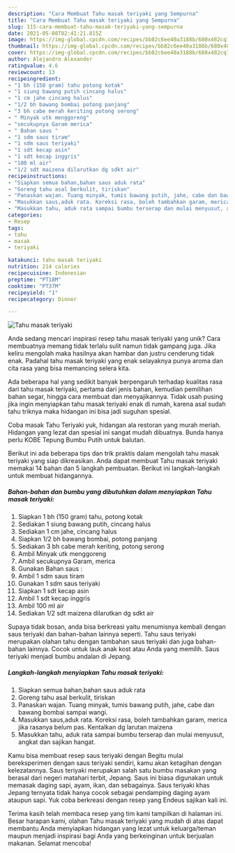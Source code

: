```yaml
---
description: "Cara Membuat Tahu masak teriyaki yang Sempurna"
title: "Cara Membuat Tahu masak teriyaki yang Sempurna"
slug: 115-cara-membuat-tahu-masak-teriyaki-yang-sempurna
date: 2021-05-08T02:41:21.815Z
image: https://img-global.cpcdn.com/recipes/bb82c6ee40a3188b/680x482cq70/tahu-masak-teriyaki-foto-resep-utama.jpg
thumbnail: https://img-global.cpcdn.com/recipes/bb82c6ee40a3188b/680x482cq70/tahu-masak-teriyaki-foto-resep-utama.jpg
cover: https://img-global.cpcdn.com/recipes/bb82c6ee40a3188b/680x482cq70/tahu-masak-teriyaki-foto-resep-utama.jpg
author: Alejandro Alexander
ratingvalue: 4.6
reviewcount: 13
recipeingredient:
- "1 bh (150 gram) tahu potong kotak"
- "1 siung bawang putih cincang halus"
- "1 cm jahe cincang halus"
- "1/2 bh bawang bombai potong panjang"
- "3 bh cabe merah keriting potong serong"
- " Minyak utk menggoreng"
- "secukupnya Garam merica"
- " Bahan saus "
- "1 sdm saus tiram"
- "1 sdm saus teriyaki"
- "1 sdt kecap asin"
- "1 sdt kecap inggris"
- "100 ml air"
- "1/2 sdt maizena dilarutkan dg sdkt air"
recipeinstructions:
- "Siapkan semua bahan,bahan saus aduk rata"
- "Goreng tahu asal berkulit, tiriskan"
- "Panaskan wajan. Tuang minyak, tumis bawang putih, jahe, cabe dan bawang bombai sampai wangi."
- "Masukkan saus,aduk rata. Koreksi rasa, boleh tambahkan garam, merica jika rasanya belum pas. Kentalkan dg larutan maizena"
- "Masukkan tahu, aduk rata sampai bumbu terserap dan mulai menyusut, angkat dan sajikan hangat."
categories:
- Resep
tags:
- tahu
- masak
- teriyaki

katakunci: tahu masak teriyaki 
nutrition: 214 calories
recipecuisine: Indonesian
preptime: "PT18M"
cooktime: "PT37M"
recipeyield: "1"
recipecategory: Dinner

---
```



![Tahu masak teriyaki](https://img-global.cpcdn.com/recipes/bb82c6ee40a3188b/680x482cq70/tahu-masak-teriyaki-foto-resep-utama.jpg)

Anda sedang mencari inspirasi resep tahu masak teriyaki yang unik? Cara membuatnya memang tidak terlalu sulit namun tidak gampang juga. Jika keliru mengolah maka hasilnya akan hambar dan justru cenderung tidak enak. Padahal tahu masak teriyaki yang enak selayaknya punya aroma dan cita rasa yang bisa memancing selera kita.

Ada beberapa hal yang sedikit banyak berpengaruh terhadap kualitas rasa dari tahu masak teriyaki, pertama dari jenis bahan, kemudian pemilihan bahan segar, hingga cara membuat dan menyajikannya. Tidak usah pusing jika ingin menyiapkan tahu masak teriyaki enak di rumah, karena asal sudah tahu triknya maka hidangan ini bisa jadi suguhan spesial.

Coba masak Tahu Teriyaki yuk, hidangan ala restoran yang murah meriah. Hidangan yang lezat dan spesial ini sangat mudah dibuatnya. Bunda hanya perlu KOBE Tepung Bumbu Putih untuk balutan.


Berikut ini ada beberapa tips dan trik praktis dalam mengolah tahu masak teriyaki yang siap dikreasikan. Anda dapat membuat Tahu masak teriyaki memakai 14 bahan dan 5 langkah pembuatan. Berikut ini langkah-langkah untuk membuat hidangannya.

<!--inarticleads1-->

##### Bahan-bahan dan bumbu yang dibutuhkan dalam menyiapkan Tahu masak teriyaki:

1. Siapkan 1 bh (150 gram) tahu, potong kotak
1. Sediakan 1 siung bawang putih, cincang halus
1. Sediakan 1 cm jahe, cincang halus
1. Siapkan 1/2 bh bawang bombai, potong panjang
1. Sediakan 3 bh cabe merah keriting, potong serong
1. Ambil  Minyak utk menggoreng
1. Ambil secukupnya Garam, merica
1. Gunakan  Bahan saus :
1. Ambil 1 sdm saus tiram
1. Gunakan 1 sdm saus teriyaki
1. Siapkan 1 sdt kecap asin
1. Ambil 1 sdt kecap inggris
1. Ambil 100 ml air
1. Sediakan 1/2 sdt maizena dilarutkan dg sdkt air


Supaya tidak bosan, anda bisa berkreasi yaitu menumisnya kembali dengan saus teriyaki dan bahan-bahan lainnya seperti. Tahu saus teriyaki merupakan olahan tahu dengan tambahan saus teriyaki dan juga bahan-bahan lainnya. Cocok untuk lauk anak kost atau Anda yang memilih. Saus teriyaki menjadi bumbu andalan di Jepang. 

<!--inarticleads2-->

##### Langkah-langkah menyiapkan Tahu masak teriyaki:

1. Siapkan semua bahan,bahan saus aduk rata
1. Goreng tahu asal berkulit, tiriskan
1. Panaskan wajan. Tuang minyak, tumis bawang putih, jahe, cabe dan bawang bombai sampai wangi.
1. Masukkan saus,aduk rata. Koreksi rasa, boleh tambahkan garam, merica jika rasanya belum pas. Kentalkan dg larutan maizena
1. Masukkan tahu, aduk rata sampai bumbu terserap dan mulai menyusut, angkat dan sajikan hangat.


Kamu bisa membuat resep saus teriyaki dengan Begitu mulai bereksperimen dengan saus teriyaki sendiri, kamu akan ketagihan dengan kelezatannya. Saus teriyaki merupakan salah satu bumbu masakan yang berasal dari negeri matahari terbit, Jepang. Saus ini biasa digunakan untuk memasak daging sapi, ayam, ikan, dan sebagainya. Saus teriyaki khas Jepang ternyata tidak hanya cocok sebagai pendamping daging ayam ataupun sapi. Yuk coba berkreasi dengan resep yang Endeus sajikan kali ini. 

Terima kasih telah membaca resep yang tim kami tampilkan di halaman ini. Besar harapan kami, olahan Tahu masak teriyaki yang mudah di atas dapat membantu Anda menyiapkan hidangan yang lezat untuk keluarga/teman maupun menjadi inspirasi bagi Anda yang berkeinginan untuk berjualan makanan. Selamat mencoba!
